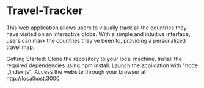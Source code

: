 # Travel-Tracker
This web application allows users to visually track all the countries they have visited on an interactive globe.
With a simple and intuitive interface, users can mark the countries they’ve been to, providing a personalized travel map.

Getting Started:
Clone the repository to your local machine.
Install the required dependencies using npm install.
Launch the application with "node ./index.js".
Access the website through your browser at http://localhost:3000.
